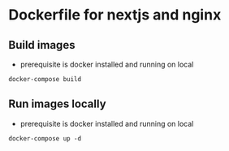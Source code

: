 # Dockerfile for nextjs and nginx

## Build images
- prerequisite is docker installed and running on local
```
docker-compose build
```

## Run images locally
- prerequisite is docker installed and running on local
```
docker-compose up -d
```
